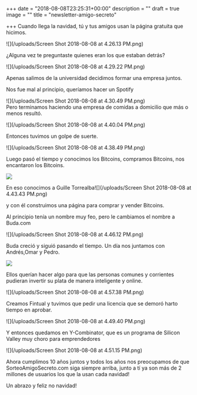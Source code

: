 +++
date = "2018-08-08T23:25:31+00:00"
description = ""
draft = true
image = ""
title = "newsletter-amigo-secreto"

+++
Cuando llega la navidad, tú y tus amigos usan la página gratuita que hicimos.

![](/uploads/Screen Shot 2018-08-08 at 4.26.13 PM.png)

¿Alguna vez te preguntaste quienes eran los que estaban detrás?

![](/uploads/Screen Shot 2018-08-08 at 4.29.22 PM.png)

Apenas salimos de la universidad decidimos formar una empresa juntos.

Nos fue mal al principio, queríamos hacer un Spotify

![](/uploads/Screen Shot 2018-08-08 at 4.30.49 PM.png)  
Pero terminamos haciendo una empresa de comidas a domicilio que más o menos resultó.

![](/uploads/Screen Shot 2018-08-08 at 4.40.04 PM.png)

Entonces tuvimos un golpe de suerte.

![](/uploads/Screen Shot 2018-08-08 at 4.38.49 PM.png)

Luego pasó el tiempo y conocimos los Bitcoins, compramos Bitcoins, nos encantaron los Bitcoins.

![](/uploads/bitcoin.jpg)

En eso conocimos a Guille Torrealba![](/uploads/Screen Shot 2018-08-08 at 4.43.43 PM.png)

y con él construimos una página para comprar y vender Bitcoins.

Al principio tenía un nombre muy feo, pero le cambiamos el nombre a Buda.com

![](/uploads/Screen Shot 2018-08-08 at 4.46.12 PM.png)

Buda creció y siguió pasando el tiempo. Un día nos juntamos con Andrés,Omar y Pedro.

![](/uploads/3.jpg)

Ellos querían hacer algo para que las personas comunes y corrientes pudieran invertir su plata de manera inteligente y online.

![](/uploads/Screen Shot 2018-08-08 at 4.57.38 PM.png)

Creamos Fintual y tuvimos que pedir una licencia que se demoró harto tiempo en aprobar.

![](/uploads/Screen Shot 2018-08-08 at 4.49.40 PM.png)

Y entonces quedamos en Y-Combinator, que es un programa de Silicon Valley muy choro para emprendedores

![](/uploads/Screen Shot 2018-08-08 at 4.51.15 PM.png)

Ahora cumplimos 10 años juntos y todos los años nos preocupamos de que SorteoAmigoSecreto.com siga siempre arriba, junto a tí ya son más de 2 millones de usuarios los que la usan cada navidad!

Un abrazo y feliz no navidad!